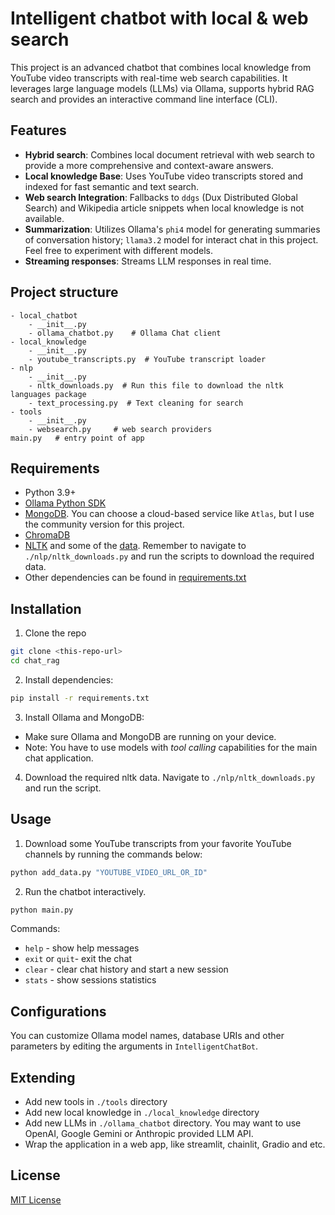 # Intelligent chatbot with local & web search

This project is an advanced chatbot that combines local knowledge from YouTube video transcripts with real-time web search capabilities. It leverages large language models (LLMs) via Ollama, supports hybrid RAG search and provides an interactive command line interface (CLI).

## Features
* **Hybrid search**: Combines local document retrieval with web search to provide a more comprehensive and context-aware answers.
* **Local knowledge Base**: Uses YouTube video transcripts stored and indexed for fast semantic and text search.
* **Web search Integration**: Fallbacks to `ddgs` (Dux Distributed Global Search) and Wikipedia article snippets when local knowledge is not available.
* **Summarization**: Utilizes Ollama's `phi4` model for generating summaries of conversation history; `llama3.2` model for interact chat in this project. Feel free to experiment with different models.
* **Streaming responses**: Streams LLM responses in real time.

## Project structure
```
- local_chatbot
    - __init__.py
    - ollama_chatbot.py    # Ollama Chat client
- local_knowledge
    - __init__.py
    - youtube_transcripts.py  # YouTube transcript loader
- nlp
    - __init__.py
    - nltk_downloads.py  # Run this file to download the nltk languages package
    - text_processing.py  # Text cleaning for search
- tools
    - __init__.py
    - websearch.py     # web search providers
main.py   # entry point of app
```

## Requirements
- Python 3.9+
- [Ollama Python SDK](https://github.com/ollama/ollama-python.git)
- [MongoDB](https://www.mongodb.com/docs/manual/administration/install-community/#std-label-install-mdb-community-edition). You can choose a cloud-based service like `Atlas`, but I use the community version for this project.
- [ChromaDB](https://docs.trychroma.com/docs/overview/getting-started)
- [NLTK](https://www.nltk.org/) and some of the [data](https://www.nltk.org/nltk_data/). Remember to navigate to `./nlp/nltk_downloads.py` and run the scripts to download the required data.
- Other dependencies can be found in [requirements.txt](./requirements.txt)

## Installation
1. Clone the repo
```sh
git clone <this-repo-url>
cd chat_rag
```

2. Install dependencies:
```sh
pip install -r requirements.txt
```

3. Install Ollama and MongoDB:
* Make sure Ollama and MongoDB are running on your device.
* Note: You have to use models with *tool calling* capabilities for the main chat application. 

4. Download the required nltk data. Navigate to `./nlp/nltk_downloads.py` and run the script.

## Usage
1. Download some YouTube transcripts from your favorite YouTube channels by running the commands below:
```sh
python add_data.py "YOUTUBE_VIDEO_URL_OR_ID"
```

2. Run the chatbot interactively.
```sh
python main.py
```
Commands:
- `help` - show help messages
- `exit` or `quit`- exit the chat
- `clear` - clear chat history and start a new session
- `stats` - show sessions statistics

## Configurations
You can customize Ollama model names, database URIs and other parameters by editing the arguments in `IntelligentChatBot`.

## Extending
- Add new tools in `./tools` directory
- Add new local knowledge in `./local_knowledge` directory
- Add new LLMs in `./ollama_chatbot` directory. You may want to use OpenAI, Google Gemini or Anthropic provided LLM API.
- Wrap the application in a web app, like streamlit, chainlit, Gradio and etc.

## License
[MIT License](./LICENSE)